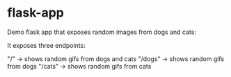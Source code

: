 # flask-app

Demo flask app that exposes random images from dogs and cats:

It exposes three endpoints:

"/" -> shows random gifs from dogs and cats
"/dogs" -> shows random gifs from dogs
"/cats" -> shows random gifs from cats